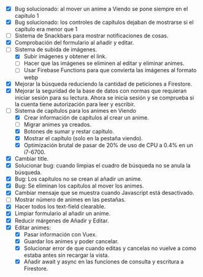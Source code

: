 - [x] Bug solucionado: al mover un anime a Viendo se pone siempre en el capítulo 1
- [x] Bug solucionado: los controles de capítulos dejaban de mostrarse si el capítulo era menor que 1
- [ ] Sistema de Snackbars para mostrar notificaciones de cosas.
- [x] Comprobación del formulario al añadir y editar.
- [ ] Sistema de subida de imágenes.
	- [x] Subir imágenes y obtener el link.
	- [ ] Hacer que las imágenes se eliminen al editar y eliminar animes.
	- [ ] Usar Firebase Functions para que convierta las imágenes al formato webp
- [x] Mejorar la búsqueda reduciendo la cantidad de peticiones a Firestore.
- [x] Mejorar la seguridad de la base de datos con normas que requieran iniciar sesión para su lectura. Ahora se inicia sesión y se comprueba si la cuenta tiene autorización para leer y escribir.
- [ ] Sistema de capítulos para los animes en Viendo
	- [x] Crear información de capítulos al crear un anime.
	- [ ] Migrar animes ya creados.
	- [x] Botones de sumar y restar capítulo.
	- [x] Mostrar el capítulo (solo en la pestaña viendo).
	- [x] Optimización brutal de pasar de 20% de uso de CPU a 0.4% en un i7-6700.
- [x] Cambiar title.
- [x] Solucionar bug: cuando limpias el cuadro de búsqueda no se anula la búsqueda.
- [x] Bug: Los capítulos no se crean al añadir un anime.
- [x] Bug: Se eliminan los capítulos al mover los animes.
- [x] Cambiar mensaje que se muestra cuando Javascript está desactivado.
- [ ] Mostrar número de animes en las pestañas.
- [x] Hacer todos los text-field clearable.
- [x] Limpiar formulario al añadir un anime.
- [x] Reducir márgenes de Añadir y Editar.
- [x] Editar animes:
	- [x] Pasar información con Vuex.
	- [x] Guardar los animes y poder cancelar.
	- [x] Solucionar error de que cuando editas y cancelas no vuelve a como estaba antes sin recargar la vista.
	- [x] Añadir await y async en las funciones de consulta y escritura a Firestore.